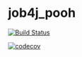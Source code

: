 # job4j_pooh

[![Build Status](https://app.travis-ci.com/lanasergeeva/job4j_pooh.svg?branch=main)](https://app.travis-ci.com/lanasergeeva/job4j_pooh)

[![codecov](https://codecov.io/gh/lanasergeeva/job4j_pooh/branch/master/graph/badge.svg?token=FUS7W3NDK7)](https://codecov.io/gh/lanasergeeva/job4j_pooh)
